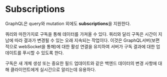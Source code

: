 # **Subscriptions**

GraphQL은 query와 mutation 외에도 **subscriptions**을 지원한다.

쿼리와 마찬가지로 구독을 통해 데이터를 가져올 수 있다. 쿼리와 달리 구독은 시간이 지남에 따라 결과가 변경될 수 있는 오래 지속되는 작업이다. 이것은 GraphQL서버(보편적으로 webSocket을 통해)에 대한 활성 연결을 유지하여 서버가 구독 결과에 대한 업데이트를 푸시할 수 있도록 한다.

구독은 새 개체 생성 또는 중요한 필드 업데이트와 같은 백엔드 데이터의 변경 사항에 대해 클라이언트에게 실시간으로 알리는데 유용하다.
